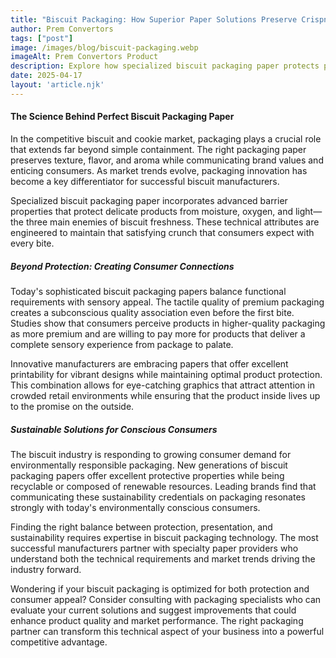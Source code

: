 ```yaml
---
title: "Biscuit Packaging: How Superior Paper Solutions Preserve Crispness and Build Brand Loyalty"
author: Prem Convertors
tags: ["post"]
image: /images/blog/biscuit-packaging.webp
imageAlt: Prem Convertors Product
description: Explore how specialized biscuit packaging paper protects product quality, enhances brand perception, and meets consumer demands for sustainability.
date: 2025-04-17
layout: 'article.njk'
---
```


#### The Science Behind Perfect Biscuit Packaging Paper

In the competitive biscuit and cookie market, packaging plays a crucial role that extends far beyond simple containment. The right packaging paper preserves texture, flavor, and aroma while communicating brand values and enticing consumers. As market trends evolve, packaging innovation has become a key differentiator for successful biscuit manufacturers.

Specialized biscuit packaging paper incorporates advanced barrier properties that protect delicate products from moisture, oxygen, and light—the three main enemies of biscuit freshness. These technical attributes are engineered to maintain that satisfying crunch that consumers expect with every bite.

##### Beyond Protection: Creating Consumer Connections

Today's sophisticated biscuit packaging papers balance functional requirements with sensory appeal. The tactile quality of premium packaging creates a subconscious quality association even before the first bite. Studies show that consumers perceive products in higher-quality packaging as more premium and are willing to pay more for products that deliver a complete sensory experience from package to palate.

Innovative manufacturers are embracing papers that offer excellent printability for vibrant designs while maintaining optimal product protection. This combination allows for eye-catching graphics that attract attention in crowded retail environments while ensuring that the product inside lives up to the promise on the outside.

##### Sustainable Solutions for Conscious Consumers

The biscuit industry is responding to growing consumer demand for environmentally responsible packaging. New generations of biscuit packaging papers offer excellent protective properties while being recyclable or composed of renewable resources. Leading brands find that communicating these sustainability credentials on packaging resonates strongly with today's environmentally conscious consumers.

Finding the right balance between protection, presentation, and sustainability requires expertise in biscuit packaging technology. The most successful manufacturers partner with specialty paper providers who understand both the technical requirements and market trends driving the industry forward.

Wondering if your biscuit packaging is optimized for both protection and consumer appeal? Consider consulting with packaging specialists who can evaluate your current solutions and suggest improvements that could enhance product quality and market performance. The right packaging partner can transform this technical aspect of your business into a powerful competitive advantage.